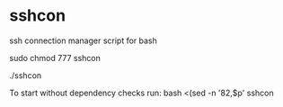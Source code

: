 # sshcon
ssh connection manager script for bash


sudo chmod 777 sshcon

./sshcon

To start without dependency checks run: bash <(sed -n '82,$p' sshcon
